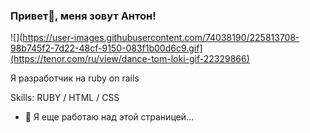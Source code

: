 ### Привет👋, меня зовут Антон!
![](https://user-images.githubusercontent.com/74038190/225813708-98b745f2-7d22-48cf-9150-083f1b00d6c9.gif](https://tenor.com/ru/view/dance-tom-loki-gif-22329866)

Я разработчик на ruby on rails

Skills: RUBY / HTML / CSS

- 🔭 Я еще работаю над этой страницей... 
